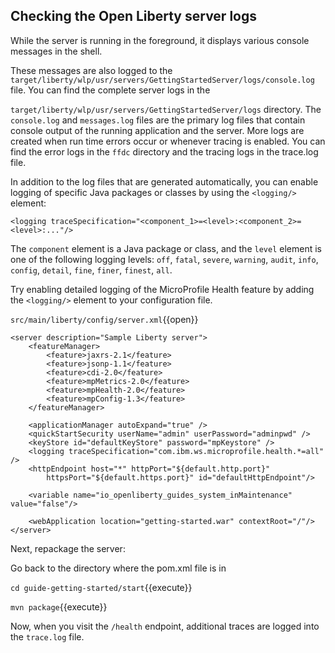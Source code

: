 ## Checking the Open Liberty server logs

While the server is running in the foreground, it displays various console messages in the shell. 

These messages are also logged to the `target/liberty/wlp/usr/servers/GettingStartedServer/logs/console.log` file. 
You can find the complete server logs in the 

`target/liberty/wlp/usr/servers/GettingStartedServer/logs` directory. The `console.log` and `messages.log` files are the primary log files that contain console output of the running application and the server. More logs are created when run time errors occur or whenever tracing is enabled. You can find the error logs in the `ffdc` directory and the tracing logs in the trace.log file.


In addition to the log files that are generated automatically, you can enable logging of specific Java packages or classes by using the `<logging/>` element:

```
<logging traceSpecification="<component_1>=<level>:<component_2>=<level>:..."/>
```

The `component` element is a Java package or class, and the `level` element is one of the following logging levels: `off`, `fatal`, `severe`, `warning`, `audit`, `info`, `config`, `detail`, `fine`, `finer`, `finest`, `all`.

Try enabling detailed logging of the MicroProfile Health feature by adding the `<logging/>` element to your configuration file.

`src/main/liberty/config/server.xml`{{open}}

```
<server description="Sample Liberty server">
    <featureManager>
        <feature>jaxrs-2.1</feature>
        <feature>jsonp-1.1</feature>
        <feature>cdi-2.0</feature>
        <feature>mpMetrics-2.0</feature>
        <feature>mpHealth-2.0</feature>
        <feature>mpConfig-1.3</feature>
    </featureManager>

    <applicationManager autoExpand="true" />
    <quickStartSecurity userName="admin" userPassword="adminpwd" />
    <keyStore id="defaultKeyStore" password="mpKeystore" />
    <logging traceSpecification="com.ibm.ws.microprofile.health.*=all" />
    <httpEndpoint host="*" httpPort="${default.http.port}"
        httpsPort="${default.https.port}" id="defaultHttpEndpoint"/>

    <variable name="io_openliberty_guides_system_inMaintenance" value="false"/>

    <webApplication location="getting-started.war" contextRoot="/"/>
</server>
```

Next, repackage the server:

Go back to the directory where the pom.xml file is in

`cd guide-getting-started/start`{{execute}}

`mvn package`{{execute}}

Now, when you visit the `/health` endpoint, additional traces are logged into the `trace.log` file.